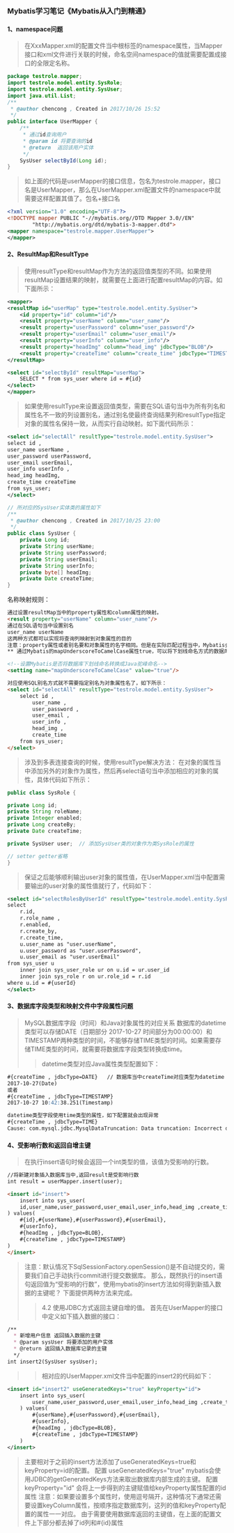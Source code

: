 ### Mybatis学习笔记《Mybatis从入门到精通》
#### 1、namespace问题
> 在XxxMapper.xml的配置文件当中<mapper>根标签的namespace属性，当Mapper接口和xml文件进行关联的时候，命名空间namespace的值就需要配置成接口的全限定名称。
```java
package testrole.mapper;
import testrole.model.entity.SysRole;
import testrole.model.entity.SysUser;
import java.util.List;
/**
 * @author chencong , Created in 2017/10/26 15:52
 */
public interface UserMapper {
    /**
     * 通过id查询用户
     * @param id 将要查询的id
     * @return  返回该用户实体
     */
    SysUser selectById(Long id);
}
```
>如上面的代码是userMapper的接口信息，包名为testrole.mapper，接口名是UserMapper，那么在UserMapper.xml配置文件的namespace中就需要这样配置其值了。包名+接口名
```xml
<?xml version="1.0" encoding="UTF-8"?>
<!DOCTYPE mapper PUBLIC "-//mybatis.org//DTD Mapper 3.0//EN"
        "http://mybatis.org/dtd/mybatis-3-mapper.dtd">
<mapper namespace="testrole.mapper.UserMapper">
</mapper>
```

#### 2、ResultMap和ResultType 
> 使用resultType和resultMap作为方法的返回值类型的不同。如果使用resultMap设置结果的映射，就需要在上面进行配置resultMap的内容。如下面所示：
```xml
<mapper>
<resultMap id="userMap" type="testrole.model.entity.SysUser">
    <id property="id" column="id"/>
    <result property="userName" column="user_name"/>
    <result property="userPassword" column="user_password"/>
    <result property="userEmail" column="user_email"/>
    <result property="userInfo" column="user_info"/>
    <result property="headImg" column="head_img" jdbcType="BLOB"/>
    <result property="createTime" column="create_time" jdbcType="TIMESTAMP"/>
</resultMap>

<select id="selectById" resultMap="userMap">
    SELECT * from sys_user where id = #{id}
</select>
</mapper>
```

> 如果使用resultType来设置返回值类型，需要在SQL语句当中为所有列名和属性名不一致的列设置别名，通过别名使最终查询结果列和resultType指定对象的属性名保持一致，从而实行自动映射。如下面代码所示：
```xml
<select id="selectAll" resultType="testrole.model.entity.SysUser">
select id ,
user_name userName ,
user_password userPassword,
user_email userEmail,
user_info userInfo ,
head_img headImg,
create_time createTime
from sys_user;
</select>
```
```java
// 所对应的SysUser实体类的属性如下
/**
 * @author chencong , Created in 2017/10/25 23:00
 */
public class SysUser {
    private Long id;
    private String userName;
    private String userPassword;
    private String userEmail;
    private String userInfo;
    private byte[] headImg;
    private Date createTime;
}
```
名称映射规则：
```markdown
通过设置resultMap当中的property属性和column属性的映射。
<result property="userName" column="user_name"/>
通过在SQL语句当中设置别名
user_name userName 
这两种方式都可以实现将查询列映射到对象属性的目的
注意：property属性或者别名要和对象属性的名字相同。但是在实际匹配过程当中，Mybatis会将两者都转换成大写形式，然后在判断是否相同。即property=“userName” 和 property=“username”都可以匹配到独享的userName属性上面。判断属性是否相同时候要使用USERNAME，因此设置property属性或者别名时候，不需要考虑大小写是否一致。但是为了方便阅读还是按照统一的命名规则来。
** 通过Mybatis的mapUnderscoreToCamelCase属性true，可以将下划线命名方式的数据库字段转换成java当中的驼峰命名。如下所示：

<!--设置Mybatis是否将数据库下划线命名转换成Java驼峰命名-->
<setting name="mapUnderscoreToCamelCase" value="true"/>

对应使用SQL别名方式就不需要指定别名为对象属性名了，如下所示：
<select id="selectAll" resultType="testrole.model.entity.SysUser">
    select id ,
        user_name ,
        user_password ,
        user_email ,
        user_info ,
        head_img ,
        create_time
    from sys_user;
</select>
```
>涉及到多表连接查询的时候，使用resultType解决方法：
 在对象的属性当中添加另外的对象作为属性，然后再select语句当中添加相应的对象的属性，具体代码如下所示：
```java
public class SysRole {

private Long id;
private String roleName;
private Integer enabled;
private Long createBy;
private Date createTime;

private SysUser user;  // 添加SysUser类的对象作为类SysRole的属性

// setter getter省略
}
```
>保证之后能够顺利输出user对象的属性值，在UserMapper.xml当中配置需要输出的user对象的属性值就行了，代码如下：
```xml
<select id="selectRolesByUserId" resultType="testrole.model.entity.SysRole">
select
    r.id,
    r.role_name ,
    r.enabled,
    r.create_by,
    r.create_time,
    u.user_name as "user.userName",
    u.user_password as "user.userPassword",
    u.user_email as "user.userEmail"
from sys_user u
    inner join sys_user_role ur on u.id = ur.user_id
    inner join sys_role r on ur.role_id = r.id    
where u.id = #{userId}
</select>
```
#### 3、数据库字段类型和映射文件中字段属性问题
>MySQL数据库字段（时间）和Java对象属性的对应关系
     数据库的datetime类型可以存储DATE（日期部分 2017-10-27 时间部分为00:00:00）和TIMESTAMP两种类型的时间，不能够存储TIME类型的时间。如果需要存储TIME类型的时间，就需要将数据库字段类型转换成time。
 >> datetime类型对应Java属性类型配置如下：
```markdown
#{createTime , jdbcType=DATE}   // 数据库当中createTime对应类型为datetime
2017-10-27(Date)
或者
#{createTime , jdbcType=TIMESTAMP} 
2017-10-27 10:42:38.251(Timestamp)

datetime类型字段使用time类型的属性，如下配置就会出现异常
#{createTime , jdbcType=TIME}
Cause: com.mysql.jdbc.MysqlDataTruncation: Data truncation: Incorrect datetime value: '10:44:02' for column 'create_time' at row 1  //如果出现这样的异常就需要检查自己的字段类型是否匹配正确

```
#### 4、受影响行数和返回自增主键
> 在执行insert语句时候会返回一个int类型的值，该值为受影响的行数。
```markdown
//将新建对象插入数据库当中,返回result是受影响行数
int result = userMapper.insert(user);

<insert id="insert">
    insert into sys_user(
    id,user_name,user_password,user_email,user_info,head_img ,create_time
) values(    
    #{id},#{userName},#{userPassword},#{userEmail},
    #{userInfo},
    #{headImg , jdbcType=BLOB},
    #{createTime , jdbcType=TIMESTAMP}
)
</insert>
```
>注意：默认情况下SqlSessionFactory.openSession()是不自动提交的，需要我们自己手动执行commit进行提交数据库。
 那么，既然执行的insert语句返回值为“受影响的行数”，使用mybatis的insert方法如何得到新插入数据的主键呢？
 下面提供两种方法来完成。
>> 4.2 使用JDBC方式返回主键自增的值。
    首先在UserMapper的接口中定义如下插入数据的接口：
```markdown
/**
  * 新增用户信息 返回插入数据的主键
  * @param sysUser 将要添加的用户实体
  * @return 返回插入数据库记录的主键
  */
int insert2(SysUser sysUser);
```
>> 相对应的UserMapper.xml文件当中配置的insert2的代码如下：
```xml
<insert id="insert2" useGeneratedKeys="true" keyProperty="id">
    insert into sys_user(
        user_name,user_password,user_email,user_info,head_img ,create_time
    ) values(
        #{userName},#{userPassword},#{userEmail},
        #{userInfo},
        #{headImg , jdbcType=BLOB},    
        #{createTime , jdbcType=TIMESTAMP}
    )
</insert>
```
>主要相对于之前的insert方法添加了useGeneratedKeys=true和keyProperty=id的配置。
 配置 useGeneratedKeys="true"  mybatis会使用JDBC的getGeneratedKeys方法来取出数据库内部生成的主键。
 配置 keyProperty="id" 会将上一步得到的主键赋值给keyProperty属性配置的id属性
 注意：如果要设置多个属性时，使用逗号隔开，这种情况下通常还需要设置keyColumn属性，按顺序指定数据库列，这列的值和keyProperty配置的属性一一对应。
 由于需要使用数据库返回的主键值，在上面的配置文件上下部分都去掉了id列和#{id}属性






